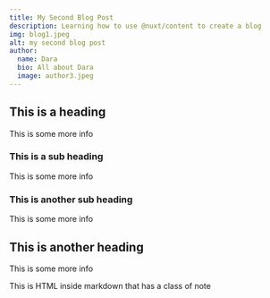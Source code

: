 ```yaml
---
title: My Second Blog Post
description: Learning how to use @nuxt/content to create a blog
img: blog1.jpeg
alt: my second blog post
author:
  name: Dara
  bio: All about Dara
  image: author3.jpeg
---
```



## This is a heading

This is some more info

### This is a sub heading

This is some more info

### This is another sub heading

This is some more info

## This is another heading

This is some more info

<div class="p-4 mb-4 text-white bg-blue-500">
  This is HTML inside markdown that has a class of note
</div>

<info-box>
  <template #info-box>
    This is a vue component inside markdown using slots
  </template>
</info-box>

<!-- # My first blog post

Welcome to my first blog post using content module -->

